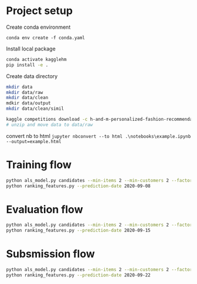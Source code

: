 # Project setup

Create conda environment

`conda env create -f conda.yaml`

Install local package
```bash
conda activate kagglehm
pip install -e .
```

Create data directory

```bash
mkdir data
mkdir data/raw
mkdir data/clean
mdkir data/output
mkdir data/clean/simil

kaggle competitions download -c h-and-m-personalized-fashion-recommendations
# unzip and move data to data/raw
```



convert nb to html
`jupyter nbconvert --to html .\notebooks\example.ipynb --output=example.html`

# Training flow
```bash
python als_model.py candidates --min-items 2 --min-customers 2 --factors 256 --cell-value time --iterations 50 --model-date 2020-09-08 --recs 24
python ranking_features.py --prediction-date 2020-09-08
```

# Evaluation flow 
```bash
python als_model.py candidates --min-items 2 --min-customers 2 --factors 256 --cell-value time --iterations 50 --model-date 2020-09-15 --recs 24
python ranking_features.py --prediction-date 2020-09-15
```

# Subsmission flow
```bash
python als_model.py candidates --min-items 2 --min-customers 2 --factors 256 --cell-value time --iterations 50 --model-date 2020-09-22 --recs 24
python ranking_features.py --prediction-date 2020-09-22
```

